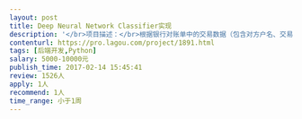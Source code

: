 ```yaml
---                
layout: post       
title: Deep Neural Network Classifier实现           
description: '</br>项目描述：</br>根据银行对账单中的交易数据（包含对方户名、交易用途、交易备注等信息）对该比交易对应的会计科目进行预测。</br></br>达成目标：</br>* 选择适合的项目应用场景classification algorithm</br>* 基于TensorFlow或其他成熟开源的框架实现Classifier</br>* 对学习数据进行合理的预处理，以提高学习质量（学习数据由我方提供）</br>* 经过训练后的预测准确率不低于75%（最终的准确率越高我方支付的开发费用越多）</br></br>人员要求：</br>熟悉机器学习，深度神经网络。活跃于开源社区，了解机器学习领域最新动态，有实际项目经验者优先。</br>'     
contenturl: https://pro.lagou.com/project/1891.html      
tags: [后端开发,Python]            
salary: 5000-10000元          
publish_time: 2017-02-14 15:45:41         
review: 1526人                   
apply: 1人                   
recommend: 1人                   
time_range: 小于1周              
---                 
```

